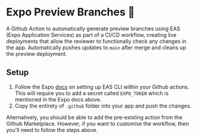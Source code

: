 # Expo Preview Branches 🚀

A Github Action to automatically generate preview branches using EAS (Expo Application Services) as part of a CI/CD workflow, creating live deployments that allow the reviewer to functionally check any changes in the app. Automatically pushes updates to `main` after merge and cleans up the preview deployment.

## Setup

1. Follow the Expo [docs](https://docs.expo.dev/eas-update/github-actions/) on setting up EAS CLI within your Github actions. This will require you to add a secret called `EXPO_TOKEN` which is mentioned in the Expo docs above. 
2. Copy the entirety of `.github` folder into your app and push the changes. 

Alternatively, you should be able to add the pre-existing action from the Github Marketplace. However, if you want to customise the workflow, then you'll need to follow the steps above. 


